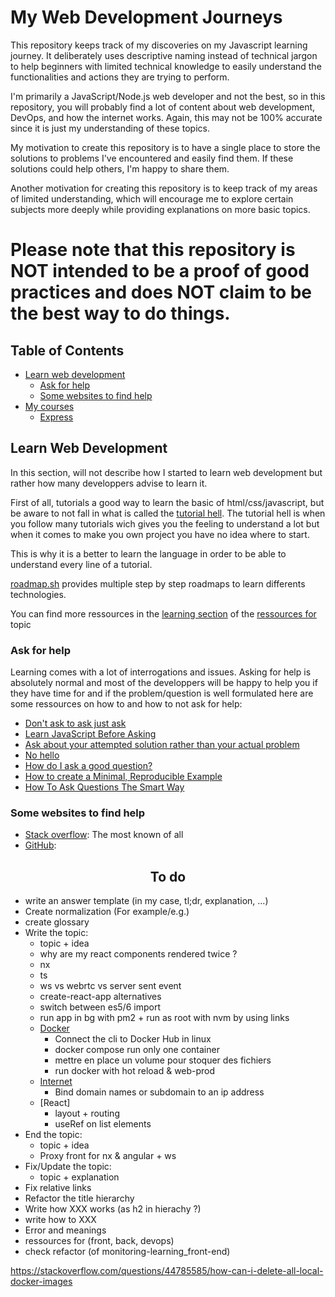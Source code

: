 # My Web Development Journeys

This repository keeps track of my discoveries on my Javascript learning journey. It deliberately uses descriptive naming instead of technical jargon to help beginners with limited technical knowledge to easily understand the functionalities and actions they are trying to perform.

I'm primarily a JavaScript/Node.js web developer and not the best, so in this repository, you will probably find a lot of content about web development, DevOps, and how the internet works. Again, this may not be 100% accurate since it is just my understanding of these topics.

My motivation to create this repository is to have a single place to store the solutions to problems I've encountered and easily find them. If these solutions could help others, I'm happy to share them.

Another motivation for creating this repository is to keep track of my areas of limited understanding, which will encourage me to explore certain subjects more deeply while providing explanations on more basic topics.

Please note that this repository is NOT intended to be a proof of good practices and does NOT claim to be the best way to do things.
====

## Table of Contents

- [Learn web development](#learn-web-development)
  - [Ask for help](#ask-for-help)
  - [Some websites to find help](#some-websites-to-find-help)
- [My courses](./courses/index.md)
  - [Express](./courses/express/index.md)

## Learn Web Development

In this section, will not describe how I started to learn web development but rather how many developpers advise to learn it.

First of all, tutorials a good way to learn the basic of html/css/javascript, but be aware to not fall in what is called the [tutorial hell](https://trujillo9616.medium.com/what-is-tutorial-hell-d24c1bdb279f). The tutorial hell is when you follow many tutorials wich gives you the feeling to understand a lot but when it comes to make you own project you have no idea where to start.

This is why it is a better to learn the language in order to be able to understand every line of a tutorial.

[roadmap.sh](https://roadmap.sh/) provides multiple step by step roadmaps to learn differents technologies.

You can find more ressources in the [learning section](./raw/ressources-for/learning.md) of the [ressources for](./raw/ressources-for/index.md) topic

### Ask for help

Learning comes with a lot of interrogations and issues. Asking for help is absolutely normal and most of the developpers will be happy to help you if they have time for and if the problem/question is well formulated here are some ressources on how to and how to not ask for help:

- [Don't ask to ask just ask](https://dontasktoask.com/)
- [Learn JavaScript Before Asking](https://stifskere.github.io/LearnJsBeforeAsking/)
- [Ask about your attempted solution rather than your actual problem](https://xyproblem.info/)
- [No hello](https://nohello.net/fr/)
- [How do I ask a good question?](https://stackoverflow.com/help/how-to-ask)
- [How to create a Minimal, Reproducible Example](https://stackoverflow.com/help/minimal-reproducible-example)
- [How To Ask Questions The Smart Way](http://catb.org/~esr/faqs/smart-questions.html)

### Some websites to find help

- [Stack overflow](https://stackoverflow.com): The most known of all
- [GitHub](https://github.com): 

<h2 align="center" id="to-do">To do</h2>

- write an answer template (in my case, tl;dr, explanation, ...)
- Create normalization (For example/e.g.)
- create glossary
- Write the topic:
  - topic + idea
  - why are my react components rendered twice ?
  - nx
  - ts
  - ws vs webrtc vs server sent event
  - create-react-app alternatives
  - switch between es5/6 import
  - run app in bg with pm2 + run as root with nvm by using links
  - [Docker](#docker)
      - Connect the cli to Docker Hub in linux
      - docker compose run only one container
      - mettre en place un volume pour stoquer des fichiers
      - run docker with hot reload & web-prod
  - [Internet](#)
    - Bind domain names or subdomain to an ip address
  - [React]
    - layout + routing
    - useRef on list elements
- End the topic:
  - topic + idea
  - Proxy front for nx & angular + ws
- Fix/Update the topic:
  - topic + explanation
- Fix relative links
- Refactor the title hierarchy
- Write how XXX works (as h2 in hierachy ?)
- write how to XXX
- Error and meanings
- ressources for (front, back, devops)
- check refactor (of monitoring-learning_front-end)

https://stackoverflow.com/questions/44785585/how-can-i-delete-all-local-docker-images

